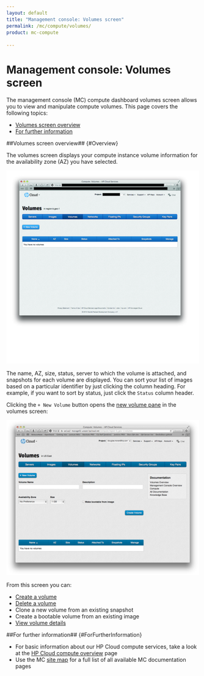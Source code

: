 ```yaml
---
layout: default
title: "Management console: Volumes screen"
permalink: /mc/compute/volumes/
product: mc-compute

---
```

# Management console: Volumes screen

The management console (MC) compute dashboard volumes screen allows you to view and manipulate compute volumes.  This page covers the following topics:

* [Volumes screen overview](#Overview)
* [For further information](#ForFurtherInformation)

##Volumes screen overview## {#Overview}

The volumes screen displays your compute instance volume information for the availability zone (AZ) you have selected.

<img src="media/volumes-main.jpg" width="580" alt="" />

The name, AZ, size, status, server to which the volume is attached, and snapshots for each volume are displayed.  You can sort your list of images based on a particular identifier by just clicking the column heading.  For example, if you want to sort by status, just click the `Status` column header.

Clicking the `+ New Volume` button opens the [new volume pane](/mc/compute/volumes/manage#Creating/) in the volumes screen:

<img src="media/volumes-create-pane.png" width="580" alt="" />

From this screen you can:

* [Create a volume](/mc/compute/volumes/manage#Creating/)
* [Delete a volume](/mc/compute/volumes/manage#Deleting/)
* Clone a new volume from an existing snapshot
* Create a bootable volume from an existing image
* [View volume details](/mc/compute/volumes/manage#Viewing/)


##For further information## {#ForFurtherInformation}

* For basic information about our HP Cloud compute services, take a look at the [HP Cloud compute overview](/compute/) page
* Use the MC [site map](/mc/sitemap) for a full list of all available MC documentation pages